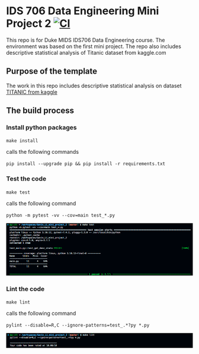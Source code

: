 # IDS 706 Data Engineering Mini Project 2 [![CI](https://github.com/nogibjj/Gavin_Li_mini_project_2/actions/workflows/ci.yml/badge.svg)](https://github.com/nogibjj/Gavin_Li_mini_project_2/actions/workflows/ci.yml)


This repo is for Duke MIDS IDS706 Data Engineering course. The environment was based on the first mini project. The repo also includes descriptive statistical analysis of Titanic dataset from kaggle.com

## Purpose of the template

The work in this repo includes descriptive statistical analysis on dataset [TITANIC from kaggle](https://www.kaggle.com/competitions/titanic/overview)

## The build process

### Install python packages

`make install`

calls the following commands

`pip install --upgrade pip && pip install -r requirements.txt`

### Test the code

`make test`

calls the following command

`python -m pytest -vv --cov=main test_*.py`

![TestResult](./resources/make_test.png)

### Lint the code

`make lint`

calls the following command

`pylint --disable=R,C --ignore-patterns=test_.*?py *.py`

![LintResult](./resources/make_lint.png)
